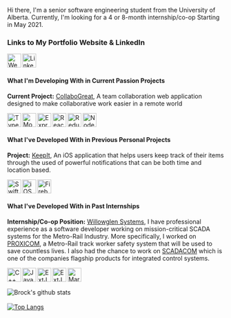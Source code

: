 Hi there, I'm a senior software engineering student from the University of Alberta. Currently, I'm looking for a 4 or 8-month internship/co-op Starting in May 2021.

### Links to My Portfolio Website & LinkedIn
[<img align="left" alt="Website" width="32px" src="https://user-images.githubusercontent.com/39068407/98451595-7a472200-2104-11eb-8b67-aa7a8267555a.png" />](https://brockchelle.com)
[<img align="left" alt="LinkedIn" width="32px" src="https://user-images.githubusercontent.com/39068407/98451620-bd08fa00-2104-11eb-9470-ddd5add19e9f.png" />](https://linkedin.com/in/blchelle)
</br>
</br>

#### What I'm Developing With in Current Passion Projects
**Current Project:** [CollaboGreat](https://github.com/blchelle/collabogreat), A team collaboration web application designed to make collaborative work easier in a remote world 

[<img align="left" alt="Typescript" width="32px" src="https://user-images.githubusercontent.com/39068407/98451052-8a103780-20ff-11eb-8183-585332bd7b88.png" />](https://www.typescriptlang.org/)
[<img align="left" alt="MongoDB" width="32px" src="https://user-images.githubusercontent.com/39068407/98451105-0571e900-2100-11eb-9158-1507d020bdb9.png" />](https://www.mongodb.com//)
[<img align="left" alt="Express" width="32px" src="https://user-images.githubusercontent.com/39068407/98451161-71545180-2100-11eb-8cdd-793dbb1a1b24.png" />](https://expressjs.com/)
[<img align="left" alt="React" width="32px" src="https://user-images.githubusercontent.com/39068407/98451107-086cd980-2100-11eb-8835-8a9f30601688.png" />](https://reactjs.org/)
[<img align="left" alt="Redux" width="32px" src="https://user-images.githubusercontent.com/39068407/98451474-fd677880-2102-11eb-8696-59204f327612.png" />](https://redux.js.org/)
[<img align="left" alt="NodeJS" width="32px" src="https://user-images.githubusercontent.com/39068407/98451106-07d44300-2100-11eb-9fc0-efc24873aff8.png" />](https://nodejs.org/en/)
</br>
</br>

#### What I've Developed With in Previous Personal Projects
**Project:**  [KeepIt](https://github.com/blchelle/keepit), An iOS application that helps users keep track of their items through the used of powerful notifications that can be both time and location based.

[<img align="left" alt="Swift" width="32px" src="https://user-images.githubusercontent.com/39068407/98451311-bd53c600-2101-11eb-9198-7f0cfcaed3bc.png" />](https://developer.apple.com/swift/)
[<img align="left" alt="iOS" width="32px" src="https://user-images.githubusercontent.com/39068407/98451277-706fef80-2101-11eb-9fae-bc1feb826e6e.png" />](https://developer.apple.com/)
[<img align="left" alt="Firebase" width="32px" src="https://user-images.githubusercontent.com/39068407/98451350-fbe98080-2101-11eb-8638-29a1974543ed.png" />](https://firebase.google.com/)
</br>
</br>

#### What I've Developed With in Past Internships
**Internship/Co-op Position:** [Willowglen Systems](https://willowglensystems.com), I have professional experience as a software developer working on mission-critical SCADA systems for the Metro-Rail Industry. More specifically, I worked on [PROXICOM](https://willowglensystems.com/market-solutions/transportation/proxicom/), a Metro-Rail track worker safety system that will be used to save countless lives. I also had the chance to work on [SCADACOM](https://willowglensystems.com/market-solutions/transportation/scadacom/) which is one of the companies flagship products for integrated control systems.

[<img align="left" alt="C++" width="32px" src="https://user-images.githubusercontent.com/39068407/98450891-de1a1c80-20fd-11eb-9903-00dbdee99dc7.png" />](https://www.cplusplus.com/)
[<img align="left" alt="Javascript" width="32px" src="https://user-images.githubusercontent.com/39068407/98450957-9942b580-20fe-11eb-9387-823c8641cf4f.png" />](https://developer.mozilla.org/en-US/docs/Web/JavaScript)
[<img align="left" alt="ExtJS" width="32px" src="https://user-images.githubusercontent.com/39068407/98451011-2ede4500-20ff-11eb-9a3b-716da9e80612.png" />](https://www.sencha.com/products/extjs/)
[<img align="left" alt="ExtJS" width="32px" src="https://user-images.githubusercontent.com/39068407/98451184-a2348680-2100-11eb-9559-a0c237c01fbf.png" />](https://jquery.com/)
[<img align="left" alt="MariaDB" width="32px" src="https://user-images.githubusercontent.com/39068407/98451397-67335280-2102-11eb-881b-0511d50b49c0.png" />](https://mariadb.com/)
</br>
</br>

![Brock's github stats](https://github-readme-stats.vercel.app/api?username=blchelle&show_icons=true&hide=stars,contribs)\
<br/>
[![Top Langs](https://github-readme-stats.vercel.app/api/top-langs/?username=blchelle&layout=compact)](https://github.com/blchelle/github-readme-stats)
